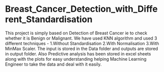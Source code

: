 # Breast_Cancer_Detection_with_Different_Standardisation
This project is simply based on Detection of Breast Cancer ie to check whether it is Benign or Malignant. 
We have used KNN algorithm and used 3 different techniques - 
1.Without Standardisation
2.With Normalisation
3.With MinMax Scaler.
The input is stored in the Data folder and outputs are stored in output folder. 
Also Predictive analysis has been stored in excel sheets along with the plots for easy understanding helping Machine Learning Engineer to take the data and deal with it easily. 

